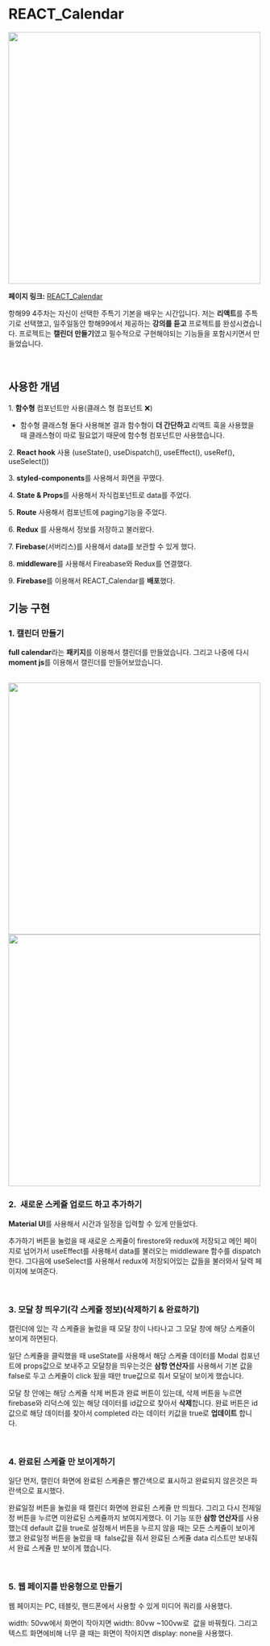 # REACT_Calendar

<img width="500" src="https://img1.daumcdn.net/thumb/R1280x0/?scode=mtistory2&fname=https%3A%2F%2Fblog.kakaocdn.net%2Fdn%2FArdH2%2Fbtq1ca2veV3%2Fw05lNNJzfpjYzb61lGka61%2Fimg.png">

**페이지 링크:** [REACT_Calendar](https://react-calendar-bradlee.web.app/)
<br/>

항해99 4주차는 자신이 선택한 주특기 기본을 배우는 시간입니다. 저는 **리액트**를 주특기로 선택했고, 일주일동안 항해99에서 제공하는 **강의를 듣고** 프로젝트를 완성시켰습니다. 프로젝트는 **캘린더 만들기**였고 필수적으로 구현해야되는 기능들을 포함시키면서 만들었습니다.

<br/>


## **사용한 개념**

1\. **함수형** 컴포넌트만 사용(클래스 형 컴포넌트 ❌)

-   함수형 클래스형 둘다 사용해본 결과 함수형이 **더 간단하고** 리액트 훅을 사용했을 때 클래스형이 따로 필요없기 때문에 함수형 컴포넌트만 사용했습니다.

2\. **React hook** 사용 (useState(), useDispatch(), useEffect(), useRef(), useSelect()) 

3\. **styled-components**를 사용해서 화면을 꾸몄다.

4\. **State & Props**를 사용해서 자식컴포넌트로 data를 주었다.

5\. **Route** 사용해서 컴포넌트에 paging기능을 주었다.

6\. **Redux** 를 사용해서 정보를 저장하고 불러왔다.

7\. **Firebase**(서버리스)를 사용해서 data를 보관할 수 있게 했다. 

8\. **middleware**를 사용해서 Fireabase와 Redux를 연결했다.

9\. **Firebase**를 이용해서 REACT\_Calendar를 **배포**했다.



## **기능 구현**

### 1\. **캘린더 만들기**

**full calendar**라는 **패키지**를 이용해서 캘린더를 만들었습니다. 그리고 나중에 다시 **moment js**를 이용해서 캘린더를 만들어보았습니다.

<br/>

<img width="500" src="https://img1.daumcdn.net/thumb/R1280x0/?scode=mtistory2&fname=https%3A%2F%2Fblog.kakaocdn.net%2Fdn%2F3bxq2%2Fbtq091FtIbb%2Ffyq1TT4W3MmMkFf44NNNW0%2Fimg.png">

<br/>

<img width="500" src="https://img1.daumcdn.net/thumb/R1280x0/?scode=mtistory2&fname=https%3A%2F%2Fblog.kakaocdn.net%2Fdn%2Fbj9p0G%2Fbtq1dzHMGng%2FivPUperNBFDgtgYdsofu4K%2Fimg.png">

<br/>

### 2.  **새로운 스케쥴 업로드 하고 추가하기**

**Material UI**를 사용해서 시간과 일정을 입력할 수 있게 만들었다. 

추가하기 버튼을 눌렀을 때 새로운 스케쥴이 firestore와 redux에 저장되고 메인 페이지로 넘어가서 useEffect를 사용해서 data를 불러오는 middleware 함수를 dispatch한다. 그다음에 useSelect를 사용해서 redux에 저장되어있는 값들을 불러와서 달력 페이지에 보여준다.

<br/>

### 3\. **모달 창 띄우기(각 스케쥴 정보)(삭제하기 & 완료하기)**

캘린더에 있는 각 스케쥴을 눌렀을 때 모달 창이 나타나고 그 모달 창에 해당 스케쥴이 보이게 하면된다. 

일단 스케쥴을 클릭했을 때 useState를 사용해서 해당 스케쥴 데이터를 Modal 컴포넌트에 props값으로 보내주고 모달창을 띄우는것은 **삼항 연산자**를 사용해서 기본 값을 false로 두고 스케쥴이 click 됬을 때만 true값으로 줘서 모달이 보이게 했습니다. 

모달 창 안에는 해당 스케쥴 삭제 버튼과 완료 버튼이 있는데, 삭제 버튼을 누르면 firebase와 리덕스에 있는 해당 데이터를 id값으로 찾아서 **삭제**합니다. 완료 버튼은 id값으로 해당 데이터를 찾아서 completed 라는 데이터 키값을 true로 **업데이트** 합니다.  

<br/>

### 4\. **완료된 스케쥴 만 보이게하기**

일단 먼저, 캘린더 화면에 완료된 스케쥴은 빨간색으로 표시하고 완료되지 않은것은 파란색으로 표시했다. 

완료일정 버튼을 눌렀을 때 캘린더 화면에 완료된 스케쥴 만 띄웠다. 그리고 다시 전제일정 버튼을 누르면 미완료된 스케쥴까지 보여지게했다. 이 기능 또한 **삼항 연산자**를 사용했는데 default 값을 true로 설정해서 버튼을 누르지 않을 때는 모든 스케쥴이 보이게 했고 완료일정 버튼을 눌렀을 때  false값을 줘서 완료된 스케쥴 data 리스트만 보내줘서 완료 스케쥴 만 보이게 했습니다.

<br/>

### 5\. **웹 페이지를 반응형으로 만들기**

웹 페이지는 PC, 테블릿, 핸드폰에서 사용할 수 있게 미디어 쿼리를 사용했다. 

width: 50vw에서 화면이 작아지면 width: 80vw ~100vw로  값을 바꿔줬다. 그리고 텍스트 화면에비해 너무 클 때는 화면이 작아지면 display: none을 사용했다.
